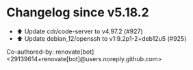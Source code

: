 # Changelog since v5.18.2
- ⬆️ Update cdr/code-server to v4.97.2 (#927) 
- ⬆️ Update debian_12/openssh to v1:9.2p1-2+deb12u5 (#925)

Co-authored-by: renovate[bot] <29139614+renovate[bot]@users.noreply.github.com> 
